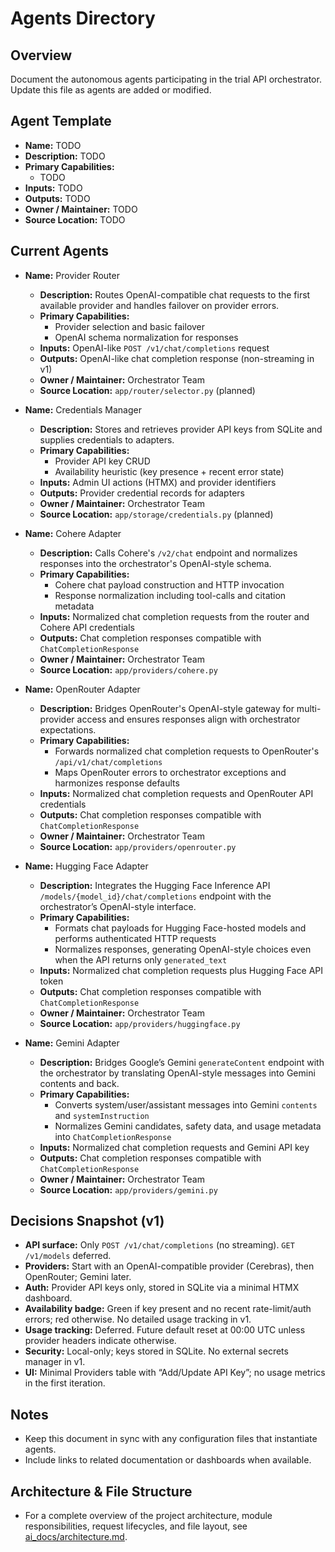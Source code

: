 # Agents Directory

## Overview
Document the autonomous agents participating in the trial API orchestrator. Update this file as agents are added or modified.

## Agent Template
- **Name:** TODO
- **Description:** TODO
- **Primary Capabilities:**
  - TODO
- **Inputs:** TODO
- **Outputs:** TODO
- **Owner / Maintainer:** TODO
- **Source Location:** TODO

## Current Agents

- **Name:** Provider Router
  - **Description:** Routes OpenAI-compatible chat requests to the first available provider and handles failover on provider errors.
  - **Primary Capabilities:**
    - Provider selection and basic failover
    - OpenAI schema normalization for responses
  - **Inputs:** OpenAI-like `POST /v1/chat/completions` request
  - **Outputs:** OpenAI-like chat completion response (non-streaming in v1)
  - **Owner / Maintainer:** Orchestrator Team
  - **Source Location:** `app/router/selector.py` (planned)

- **Name:** Credentials Manager
  - **Description:** Stores and retrieves provider API keys from SQLite and supplies credentials to adapters.
  - **Primary Capabilities:**
    - Provider API key CRUD
    - Availability heuristic (key presence + recent error state)
  - **Inputs:** Admin UI actions (HTMX) and provider identifiers
  - **Outputs:** Provider credential records for adapters
  - **Owner / Maintainer:** Orchestrator Team
  - **Source Location:** `app/storage/credentials.py` (planned)

- **Name:** Cohere Adapter
  - **Description:** Calls Cohere's `/v2/chat` endpoint and normalizes responses into the orchestrator's OpenAI-style schema.
  - **Primary Capabilities:**
    - Cohere chat payload construction and HTTP invocation
    - Response normalization including tool-calls and citation metadata
  - **Inputs:** Normalized chat completion requests from the router and Cohere API credentials
  - **Outputs:** Chat completion responses compatible with `ChatCompletionResponse`
  - **Owner / Maintainer:** Orchestrator Team
  - **Source Location:** `app/providers/cohere.py`

- **Name:** OpenRouter Adapter
  - **Description:** Bridges OpenRouter's OpenAI-style gateway for multi-provider access and ensures responses align with orchestrator expectations.
  - **Primary Capabilities:**
    - Forwards normalized chat completion requests to OpenRouter's `/api/v1/chat/completions`
    - Maps OpenRouter errors to orchestrator exceptions and harmonizes response defaults
  - **Inputs:** Normalized chat completion requests and OpenRouter API credentials
  - **Outputs:** Chat completion responses compatible with `ChatCompletionResponse`
  - **Owner / Maintainer:** Orchestrator Team
  - **Source Location:** `app/providers/openrouter.py`

- **Name:** Hugging Face Adapter
  - **Description:** Integrates the Hugging Face Inference API `/models/{model_id}/chat/completions` endpoint with the orchestrator’s OpenAI-style interface.
  - **Primary Capabilities:**
    - Formats chat payloads for Hugging Face-hosted models and performs authenticated HTTP requests
    - Normalizes responses, generating OpenAI-style choices even when the API returns only `generated_text`
  - **Inputs:** Normalized chat completion requests plus Hugging Face API token
  - **Outputs:** Chat completion responses compatible with `ChatCompletionResponse`
  - **Owner / Maintainer:** Orchestrator Team
  - **Source Location:** `app/providers/huggingface.py`

- **Name:** Gemini Adapter
  - **Description:** Bridges Google’s Gemini `generateContent` endpoint with the orchestrator by translating OpenAI-style messages into Gemini contents and back.
  - **Primary Capabilities:**
    - Converts system/user/assistant messages into Gemini `contents` and `systemInstruction`
    - Normalizes Gemini candidates, safety data, and usage metadata into `ChatCompletionResponse`
  - **Inputs:** Normalized chat completion requests and Gemini API key
  - **Outputs:** Chat completion responses compatible with `ChatCompletionResponse`
  - **Owner / Maintainer:** Orchestrator Team
  - **Source Location:** `app/providers/gemini.py`

## Decisions Snapshot (v1)
- **API surface:** Only `POST /v1/chat/completions` (no streaming). `GET /v1/models` deferred.
- **Providers:** Start with an OpenAI-compatible provider (Cerebras), then OpenRouter; Gemini later.
- **Auth:** Provider API keys only, stored in SQLite via a minimal HTMX dashboard.
- **Availability badge:** Green if key present and no recent rate-limit/auth errors; red otherwise. No detailed usage tracking in v1.
- **Usage tracking:** Deferred. Future default reset at 00:00 UTC unless provider headers indicate otherwise.
- **Security:** Local-only; keys stored in SQLite. No external secrets manager in v1.
- **UI:** Minimal Providers table with “Add/Update API Key”; no usage metrics in the first iteration.

## Notes
- Keep this document in sync with any configuration files that instantiate agents.
- Include links to related documentation or dashboards when available.

## Architecture & File Structure
- For a complete overview of the project architecture, module responsibilities, request lifecycles, and file layout, see [ai_docs/architecture.md](ai_docs/architecture.md).
